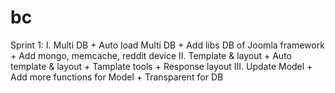 bc
==
Sprint 1:
I. Multi DB
	+ Auto load Multi DB
	+ Add libs DB of Joomla framework
	+ Add mongo, memcache, reddit device
II. Template & layout
	+ Auto template & layout
	+ Tamplate tools
	+ Response layout
III. Update Model
	+ Add more functions for Model
	+ Transparent for DB
